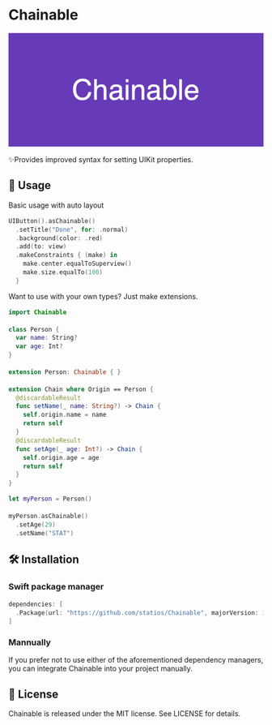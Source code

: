 # Chainable

![Chainable%20c8603464fa59447a8ee7bacf6e0ec65d/Chainable.png](Chainable%20c8603464fa59447a8ee7bacf6e0ec65d/Chainable.png)

✨Provides improved syntax for setting UIKit properties.

## 📝 Usage

Basic usage with auto layout

```swift
UIButton().asChainable()
  .setTitle("Done", for: .normal)
  .background(color: .red)
  .add(to: view)
  .makeConstraints { (make) in
    make.center.equalToSuperview()
    make.size.equalTo(100)
  }
```

Want to use with your own types? Just make extensions.

```swift
import Chainable

class Person {
  var name: String?
  var age: Int?
}

extension Person: Chainable { }

extension Chain where Origin == Person {
  @discardableResult
  func setName(_ name: String?) -> Chain {
    self.origin.name = name
    return self
  }
  @discardableResult
  func setAge(_ age: Int?) -> Chain {
    self.origin.age = age
    return self
  }
}
```

```swift
let myPerson = Person()

myPerson.asChainable()
  .setAge(29)
  .setName("STAT")
```

## 🛠 Installation

### Swift package manager

```swift
dependencies: [
  .Package(url: "https://github.com/statios/Chainable", majorVersion: 1)
]
```

### Mannually

If you prefer not to use either of the aforementioned dependency managers, you can integrate Chainable into your project manually.

## 📄 License

Chainable is released under the MIT license. See LICENSE for details.
